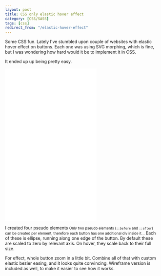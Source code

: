 ```yaml
---
layout: post
title: CSS only elastic hover effect
category: [CSS/SASS]
tags: [css]
redirect_from: "/elastic-hover-effect"
---
```


Some CSS fun. Lately I've stumbled upon couple of websites with elastic hover effect on buttons.
Each one was using SVG morphing, which is fine, but I was wondering how hard would it be to implement it in CSS.

It ended up up being pretty easy.

<iframe
height='500px'
scrolling='no'
src='//codepen.io/stanko/embed/preview/VXPeoP/?height=500&theme-id=light&default-tab=result' frameborder='no'
allowtransparency='true'
allowfullscreen='true'>
See the Pen <a href='http://codepen.io/stanko/pen/VXPeoP/'>Elastic hover effect (CSS only)</a> by Stanko (<a href='http://codepen.io/stanko'>@stanko</a>) on <a href='http://codepen.io'>CodePen</a>.
</iframe>

<!--more-->

I created four
<label class="SideNote-trigger">
pseudo elements
</label>
<small class="SideNote">
Only two pseudo elements (`::before` and `::after`) can be created per element,
therefore each button has one additional div inside it.
</small>.
Each of these is ellipse, running along one edge of the button.
By default these are scaled to zero by relevant axis.
On hover, they scale back to their full size.

For effect, whole button zoom in a little bit.
Combine all of that with custom elastic bezier easing, and it looks quite convincing.
Wireframe version is included as well, to make it easier to see how it works.

